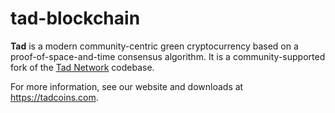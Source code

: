 # tad-blockchain

**Tad** is a modern community-centric green cryptocurrency based on a proof-of-space-and-time consensus algorithm. It is a community-supported fork of the [Tad Network](https://github.com/TadNetwork/tad-blockchain) codebase.

For more information, see our website and downloads at https://tadcoins.com.
